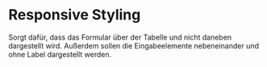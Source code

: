 # Responsive Styling

Sorgt dafür, dass das Formular über der Tabelle und nicht daneben dargestellt wird. Außerdem sollen die Eingabeelemente nebeneinander und ohne Label dargestellt werden.
